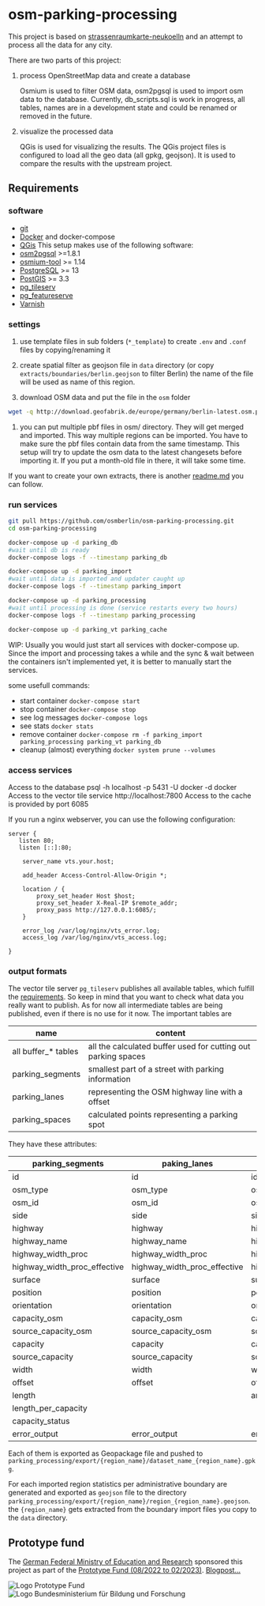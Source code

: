 # osm-parking-processing

This project is based on [strassenraumkarte-neukoelln](https://github.com/SupaplexOSM/strassenraumkarte-neukoelln)  and
an attempt to process all the data for any city.

There are two parts of this project:

1) process OpenStreetMap data and create a database

   Osmium is used to filter OSM data, osm2pgsql is used to import osm data to the database. Currently, db_scripts.sql is
   work in progress, all tables, names are in a development state and could be renamed or removed in the future.
2) visualize the processed data

   QGis is used for visualizing the results. The QGis project files is configured to load all the geo data
   (all gpkg, geojson). It is used to compare the results with the upstream project.


## Requirements

### software
* [git](https://git-scm.com/)
* [Docker](https://www.docker.com/) and docker-compose
* [QGis](https://qgis.org)
This setup makes use of the following software:
* [osm2pgsql](https://osm2pgsql.org/) >=1.8.1
* [osmium-tool](https://osmcode.org/osmium-tool/) >= 1.14
* [PostgreSQL](https://www.postgresql.org/) >= 13
* [PostGIS](https://postgis.net/) >= 3.3
* [pg_tileserv](https://github.com/CrunchyData/pg_tileserv)
* [pg_featureserve](https://github.com/CrunchyData/pg_featureserv)
* [Varnish](https://varnish-cache.org/)

### settings

1. use template files in sub folders (`*_template`) to create `.env` and `.conf` files by copying/renaming it

1. create spatial filter as geojson file in `data` directory (or copy `extracts/boundaries/berlin.geojson` to filter
  Berlin) the name of the file will be used as name of this region.

1. download OSM data and put the file in the `osm` folder
  ```sh
  wget -q http://download.geofabrik.de/europe/germany/berlin-latest.osm.pbf -O osm/berlin-latest.osm.pbf
  ```

1. you can put multiple pbf files in osm/ directory. They will get merged and imported. This way multiple regions
  can be imported. You have to make sure the pbf files contain data from the same timestamp. This setup will try
  to update the osm data to the latest changesets before importing it. If you put a month-old file in there, it will
  take some time.

If you want to create your own extracts, there is another [readme.md](extracts/readme.md) you can follow.

### run services

```bash
git pull https://github.com/osmberlin/osm-parking-processing.git
cd osm-parking-processing

docker-compose up -d parking_db
#wait until db is ready
docker-compose logs -f --timestamp parking_db

docker-compose up -d parking_import
#wait until data is imported and updater caught up
docker-compose logs -f --timestamp parking_import

docker-compose up -d parking_processing
#wait until processing is done (service restarts every two hours)
docker-compose logs -f --timestamp parking_processing

docker-compose up -d parking_vt parking_cache
```

WIP: Usually you would just start all services with docker-compose up. Since the import and processing takes a while
and the sync & wait between the containers isn't implemented yet, it is better to manually start the services.

some usefull commands:
- start container `docker-compose start`
- stop container `docker-compose stop`
- see log messages `docker-compose logs`
- see stats `docker stats`
- remove container `docker-compose rm -f parking_import parking_processing parking_vt parking_db`
- cleanup (almost) everything `docker system prune --volumes`

### access services

Access to the database
psql -h localhost -p 5431 -U docker -d docker
Access to the vector tile service http://localhost:7800
Access to the cache is provided by port 6085

If you run a nginx webserver, you can use the following configuration:

```
server {
   listen 80;
   listen [::]:80;

    server_name vts.your.host;

    add_header Access-Control-Allow-Origin *;

    location / {
        proxy_set_header Host $host;
        proxy_set_header X-Real-IP $remote_addr;
        proxy_pass http://127.0.0.1:6085/;
    }

    error_log /var/log/nginx/vts_error.log;
    access_log /var/log/nginx/vts_access.log;

}
```

### output formats

The vector tile server `pg_tileserv` publishes all available tables, which fulfill the [requirements](https://github.com/CrunchyData/pg_tileserv#table-layers).
So keep in mind that you want to check what data you really want to publish. As for now all intermediate tables are being published, even if there is no use for it now.
The important tables are

| name | content                                                       |
|----|---------------------------------------------------------------|
| all buffer_* tables | all the calculated buffer used for cutting out parking spaces |
| parking_segments | smallest part of a street with parking information            |
| parking_lanes | representing the OSM highway line with a offset               |
| parking_spaces | calculated points representing a parking spot                 |

They have these attributes:

| parking_segments | paking_lanes | parking_spaces |
| --- | --- | --- |
| id | id | id |
| osm_type | osm_type | osm_type |
| osm_id | osm_id | osm_id |
| side | side | side |
| highway | highway | highway |
| highway_name | highway_name | highway_name |
| highway_width_proc | highway_width_proc | highway_width_proc |
| highway_width_proc_effective | highway_width_proc_effective | highway_width_proc_effective |
| surface | surface | surface |
| position | position | position |
| orientation | orientation | orientation |
| capacity_osm | capacity_osm | capacity_osm |
| source_capacity_osm | source_capacity_osm | source_capacity_osm |
| capacity | capacity | capacity |
| source_capacity | source_capacity | source_capacity |
| width | width | width |
| offset | offset | offset |
| length | | angle |
| length_per_capacity | | |
| capacity_status | | |
| error_output | error_output | error_output |

Each of them is exported as Geopackage file and pushed to `parking_processing/export/{region_name}/dataset_name_{region_name}.gpkg`.

For each imported region statistics per administrative boundary are generated and exported as `geojson` file to the
directory `parking_processing/export/{region_name}/region_{region_name}.geojson`. the `{region_name}` gets extracted from the
boundary import files you copy to the `data` directory.

## Prototype fund

The [German Federal Ministry of Education and Research](https://www.bmbf.de/) sponsored this project as part of the [Prototype Fund (08/2022 to 02/2023)](https://prototypefund.de/project/parkraumdaten-aus-openstreetmap-prozessierung-und-visualisierung/). [Blogpost…](https://parkraum.osm-verkehrswende.org/posts/2022-09-01-prototype-fund)

![Logo Prototype Fund](https://parkraum.osm-verkehrswende.org/images/prototype-fund/logo-prototype-fund.svg) ![Logo Bundesministerium für Bildung und Forschung](https://parkraum.osm-verkehrswende.org/images/prototype-fund/logo-bmbf.svg)
